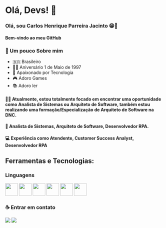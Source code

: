 # Olá, Devs! 🖖

### Olá, sou Carlos Henrique Parreira Jacinto 😁💎

#### Bem-vindo ao meu GitHub

### 👤 Um pouco Sobre mim
- 🇧🇷 Brasileiro
- 👶🏾 Aniversário 1 de Maio de 1997
- 🤖 Apaixonado por Tecnologia
- 🎮 Adoro Games
- 📚 Adoro ler

#### 👊🏾 Atualmente, estou totalmente focado em encontrar uma oportunidade como Analista de Sistemas ou Arquiteto de Software, também estou realizando uma formação/Especialização de Arquiteto de Software na DNC.

#### 💼 Analista de Sistemas, Arquiteto de Software, Desenvolvedor RPA.

#### 💻 Experiência como Atendente, Customer Success Analyst, Desenvolvedor RPA

## Ferramentas e Tecnologias:

### Linguagens

<div>
 <img src="https://cdn.jsdelivr.net/gh/devicons/devicon@latest/icons/java/java-original-wordmark.svg" width="40" height="40"/>

 <img src="https://cdn.jsdelivr.net/gh/devicons/devicon@latest/icons/python/python-original-wordmark.svg" width="40" height="40"/>

 <img src="https://cdn.jsdelivr.net/gh/devicons/devicon@latest/icons/cplusplus/cplusplus-plain.svg" width="40" height="40"/>

 <img src="https://cdn.jsdelivr.net/gh/devicons/devicon@latest/icons/javascript/javascript-plain.svg" width="40" height="40"/>

  <img src="https://cdn.jsdelivr.net/gh/devicons/devicon@latest/icons/html5/html5-original-wordmark.svg" width="40" height="40"/>

   <img src="https://cdn.jsdelivr.net/gh/devicons/devicon@latest/icons/css3/css3-original-wordmark.svg" width="40" height="40"/>
</div>

### ☕ Entrar em contato

<div>
 <a href="https://www.linkedin.com/in/carlos-henrique-parreira-jacinto-1962b0179/" target="_blank"><img loading="lazy" src="https://img.shields.io/badge/-LinkedIn-%230077B5?style=for-the-badge&logo=linkedin&logoColor=white"  target="_blank"></a>   
 <a href = "mailto:carlo.henrique37@gmail.com"><img loading="lazy" src="https://img.shields.io/badge/Gmail-D14836?style=for-the-badge&logo=gmail&logoColor=white" target="_blank"></a>
</div>
